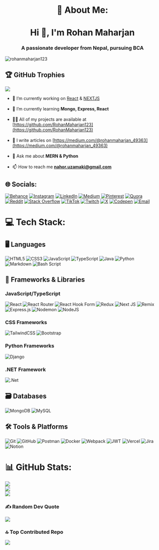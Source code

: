 <h1 align ="center">💫 About Me:</h1>

<h1 align="center">Hi 👋, I'm Rohan Maharjan</h1>

<h3 align="center">A passionate developer from Nepal, pursuing BCA</h3>

<p align="left"> <img src="https://komarev.com/ghpvc/?username=rohanmaharjan123&label=Profile%20views&color=0e75b6&style=flat" alt="rohanmaharjan123" /> </p>

## 🏆 GitHub Trophies
![](https://github-profile-trophy.vercel.app/?username=rohanmaharjan123&theme=radical&no-frame=false&no-bg=true&margin-w=4)


- 🔭 I’m currently working on [React](https://react.dev) & [NEXTJS](https://nextjs.org/docs)<br><br>
- 🌱 I’m currently learning **Mongo, Express, React**<br><br>
- 👨‍💻 All of my projects are available at [https://github.com/RohanMaharjan123](https://github.com/RohanMaharjan123)<br><br>
- 📝 I write articles on [https://medium.com/@rohanmaharjan_49363](https://medium.com/@rohanmaharjan_49363)<br><br>
- 💬 Ask me about **MERN & Python**<br><br>
- 📫 How to reach me **nahor.uzamaki@gmail.com**<br>

## 🌐 Socials:

[![Behance](https://img.shields.io/badge/Behance-1769ff?logo=behance&logoColor=white)](https://behance.net/nahoruzamaki)
[![Instagram](https://img.shields.io/badge/Instagram-%23E4405F.svg?logo=Instagram&logoColor=white)](https://instagram.com/rohan_maharjan_rose)
[![LinkedIn](https://img.shields.io/badge/LinkedIn-%230077B5.svg?logo=linkedin&logoColor=white)](https://linkedin.com/in/rohan-maharjan2)
[![Medium](https://img.shields.io/badge/Medium-12100E?logo=medium&logoColor=white)](https://medium.com/@rohanmaharjan_49363)
[![Pinterest](https://img.shields.io/badge/Pinterest-%23E60023.svg?logo=Pinterest&logoColor=white)](https://pinterest.com/nahoruzamaki)
[![Quora](https://img.shields.io/badge/Quora-%23B92B27.svg?logo=Quora&logoColor=white)](https://quora.com/profile/Rohan%20Maharjan)
[![Reddit](https://img.shields.io/badge/Reddit-%23FF4500.svg?logo=Reddit&logoColor=white)](https://reddit.com/user/Rohan_Maharjan)
[![Stack Overflow](https://img.shields.io/badge/-Stackoverflow-FE7A16?logo=stack-overflow&logoColor=white)](https://stackoverflow.com/users/rohan-maharjan)
[![TikTok](https://img.shields.io/badge/TikTok-%23000000.svg?logo=TikTok&logoColor=white)](https://tiktok.com/@rohan_maharjan123)
[![Twitch](https://img.shields.io/badge/Twitch-%239146FF.svg?logo=Twitch&logoColor=white)](https://twitch.tv/rohan_maharjan)
[![X](https://img.shields.io/badge/X-black.svg?logo=X&logoColor=white)](https://x.com/NahorUzumaki)
[![Codepen](https://img.shields.io/badge/Codepen-000000?logo=codepen&logoColor=white)](https://codepen.io/rohanmaharjan123)
[![Email](https://img.shields.io/badge/Email-D14836?logo=gmail&logoColor=white)](mailto:nahor.uzamaki@gmail.com)

# 💻 Tech Stack:

## 🖥️ Languages
![HTML5](https://img.shields.io/badge/html5-%23E34F26.svg?style=for-the-badge&logo=html5&logoColor=white) 
![CSS3](https://img.shields.io/badge/css3-%231572B6.svg?style=for-the-badge&logo=css3&logoColor=white) 
![JavaScript](https://img.shields.io/badge/javascript-%23323330.svg?style=for-the-badge&logo=javascript&logoColor=%23F7DF1E) 
![TypeScript](https://img.shields.io/badge/typescript-%23007ACC.svg?style=for-the-badge&logo=typescript&logoColor=white)
![Java](https://img.shields.io/badge/java-%23ED8B00.svg?style=for-the-badge&logo=openjdk&logoColor=white) 
![Python](https://img.shields.io/badge/python-3670A0?style=for-the-badge&logo=python&logoColor=ffdd54) 
![Markdown](https://img.shields.io/badge/markdown-%23000000.svg?style=for-the-badge&logo=markdown&logoColor=white) 
![Bash Script](https://img.shields.io/badge/bash_script-%23121011.svg?style=for-the-badge&logo=gnu-bash&logoColor=white) 

## 🚀 Frameworks & Libraries

### JavaScript/TypeScript
![React](https://img.shields.io/badge/react-%2320232a.svg?style=for-the-badge&logo=react&logoColor=%2361DAFB)
![React Router](https://img.shields.io/badge/React_Router-CA4245?style=for-the-badge&logo=react-router&logoColor=white)
![React Hook Form](https://img.shields.io/badge/React%20Hook%20Form-%23EC5990.svg?style=for-the-badge&logo=reacthookform&logoColor=white)
![Redux](https://img.shields.io/badge/redux-%23593d88.svg?style=for-the-badge&logo=redux&logoColor=white)
![Next JS](https://img.shields.io/badge/Next-black?style=for-the-badge&logo=next.js&logoColor=white)
![Remix](https://img.shields.io/badge/remix-%23000.svg?style=for-the-badge&logo=remix&logoColor=white)
![Express.js](https://img.shields.io/badge/express.js-%23404d59.svg?style=for-the-badge&logo=express&logoColor=%2361DAFB)
![Nodemon](https://img.shields.io/badge/NODEMON-%23323330.svg?style=for-the-badge&logo=nodemon&logoColor=%BBDEAD)
![NodeJS](https://img.shields.io/badge/node.js-6DA55F?style=for-the-badge&logo=node.js&logoColor=white)

### CSS Frameworks
![TailwindCSS](https://img.shields.io/badge/tailwindcss-%2338B2AC.svg?style=for-the-badge&logo=tailwind-css&logoColor=white)
![Bootstrap](https://img.shields.io/badge/bootstrap-%238511FA.svg?style=for-the-badge&logo=bootstrap&logoColor=white)

### Python Frameworks
![Django](https://img.shields.io/badge/django-%23092E20.svg?style=for-the-badge&logo=django&logoColor=white)

### .NET Framework
![.Net](https://img.shields.io/badge/.NET-5C2D91?style=for-the-badge&logo=.net&logoColor=white)

## 🗃️ Databases
![MongoDB](https://img.shields.io/badge/MongoDB-%234ea94b.svg?style=for-the-badge&logo=mongodb&logoColor=white)
![MySQL](https://img.shields.io/badge/mysql-4479A1.svg?style=for-the-badge&logo=mysql&logoColor=white)

## 🛠️ Tools & Platforms
![Git](https://img.shields.io/badge/git-%23F05033.svg?style=for-the-badge&logo=git&logoColor=white)
![GitHub](https://img.shields.io/badge/github-%23121011.svg?style=for-the-badge&logo=github&logoColor=white)
![Postman](https://img.shields.io/badge/Postman-FF6C37?style=for-the-badge&logo=postman&logoColor=white)
![Docker](https://img.shields.io/badge/docker-%230db7ed.svg?style=for-the-badge&logo=docker&logoColor=white)
![Webpack](https://img.shields.io/badge/webpack-%238DD6F9.svg?style=for-the-badge&logo=webpack&logoColor=black)
![JWT](https://img.shields.io/badge/JWT-black?style=for-the-badge&logo=JSON%20web%20tokens)
![Vercel](https://img.shields.io/badge/vercel-%23000000.svg?style=for-the-badge&logo=vercel&logoColor=white)
![Jira](https://img.shields.io/badge/jira-%230A0FFF.svg?style=for-the-badge&logo=jira&logoColor=white)
![Notion](https://img.shields.io/badge/Notion-%23000000.svg?style=for-the-badge&logo=notion&logoColor=white)

# 📊 GitHub Stats:

![](https://github-readme-stats.vercel.app/api?username=rohanmaharjan123&theme=radical&hide_border=false&include_all_commits=false&count_private=true)<br/>
![](https://github-readme-streak-stats.herokuapp.com/?user=rohanmaharjan123&theme=radical&hide_border=false)<br/>
![](https://github-readme-stats.vercel.app/api/top-langs/?username=rohanmaharjan123&theme=radical&hide_border=false&include_all_commits=false&count_private=true&layout=compact)

### ✍️ Random Dev Quote
![](https://quotes-github-readme.vercel.app/api?type=horizontal&theme=radical)

### 🔝 Top Contributed Repo
![](https://github-contributor-stats.vercel.app/api?username=rohanmaharjan123&limit=5&theme=radical&combine_all_yearly_contributions=true)

<!-- Proudly created with GPRM ( https://gprm.itsvg.in ) -->
